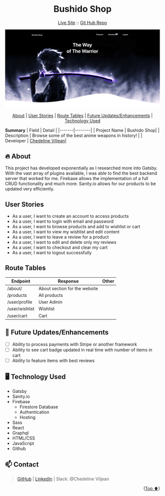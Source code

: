 <h1 align="center">Bushido Shop</h1>

<p align="center">
  <a href="https://bushidoshop-b41a7.web.app">Live Site</a>
  ::
  <a href="https://github.com/vchedeline/BushidoShop">Git Hub Repo</a>
</p>

<p align="center">
<img align="center" src="./static/images/screen_shot.png" width="600">
</p>

<p align="center">
<a href="#fire-about">About</a> | <a href="#user-stories">User Stories</a> | <a href="#route-tables">Route Tables</a> | <a href="#-future-updatesenhancements">Future Updates/Enhancements</a> | <a href="#-technology-used">Technology Used</a>
</p>

**Summary**
| Field | Detail |
|-------|--------|
| Project Name | Bushido Shop|
| Description | Browse some of the best anime weapons in history! |
| Developer | [Chedeline Viljean](#-contact)|

## :fire: About

This project has developed exponentially as I researched more into Gatsby. With the vast array of plugins available, I was able to find the best backend server that worked for me. Firebase allows the implementation of a full CRUD functionality and much more. Sanity.io allows for our products to be updated very efficiently.

## User Stories

- As a user, I want to create an account to access products
- As a user, I want to login with email and password
- As a user, I want to browse products and add to wishlist or cart
- As a user, I want to view my wishlist and edit content
- As a user, I want to leave a review for a product
- As a user, I want to edit and delete only my reviews
- As a user, I want to checkout and clear my cart
- As a user, I want to logout successfully

## Route Tables

| Endpoint       | Response                      | Other |
| -------------- | ----------------------------- | ----- |
| /about/        | About section for the website |       |
| /products      | All products                  |       |
| /user/profile  | User Admin                    |       |
| /user/wishlist | Wishlist                      |       |
| /user/cart     | Cart                          |       |

## 🚀 Future Updates/Enhancements

- [ ] Ability to process payments with Stripe or another framework
- [ ] Ability to see cart badge updated in real time with number of items in cart
- [ ] Ability to feature items with best reviews

## 🖥 Technology Used

- Gatsby
- Sanity.io
- Firebase
  - Firestore Database
  - Authentication
  - Hosting
- Sass
- React
- Graphql
- HTML/CSS
- JavaScript
- Github

## 📫 Contact

> [GitHub][github] | [LinkedIn][linkedin] | Slack: @Chedeline Viljean

<p align="right">(<a href="#start">Top ⬆</a>)</p>

[github]: https://github.com/vchedeline
[linkedin]: https://www.linkedin.com/in/chedelineviljean/
